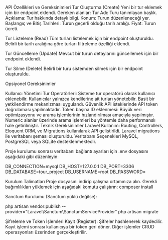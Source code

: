API Özellikleri ve Gereksinimleri
Tur Oluşturma (Create)
Yeni bir tur eklemek için bir endpoint eklendi.
Gereken alanlar:
Tur Adı: Turu tanımlayan başlık.
Açıklama: Tur hakkında detaylı bilgi.
Konum: Turun düzenleneceği yer.
Başlangıç ve Bitiş Tarihleri: Turun geçerli olduğu tarih aralığı.
Fiyat: Turun ücreti.

Tur Listeleme (Read)
Tüm turları listelemek için bir endpoint oluşturuldu.
Belirli bir tarih aralığına göre turları filtreleme özelliği eklendi.

Tur Güncelleme (Update)
Mevcut bir turun detaylarını güncellemek için bir endpoint eklendi.

Tur Silme (Delete)
Belirli bir turu sistemden silmek için bir endpoint oluşturuldu.

Opsiyonel Gereksinimler

Kullanıcı Yönetimi
Tur Operatörleri: Sisteme tur operatörü olarak kullanıcı eklenebilir.
Kullanıcılar yalnızca kendilerine ait turları yönetebilir.
Basit bir yetkilendirme mekanizması uygulandı.
Güvenlik
API isteklerinde API token doğrulaması yapılmaktadır.
Token başına ID eklenmesi:
Büyük veri optimizasyonu ve arama işlemlerinin hızlandırılması amacıyla yapılmıştır.
Numeric alanlar üzerinde arama işlemleri bu yöntemle daha performanslı hale getirilmiştir.
Teknik Gereksinimler
Laravel Kullanımı
Routing, Controllers, Eloquent ORM, ve Migrations kullanılarak API geliştirildi.
Laravel migrations ile veritabanı şeması oluşturuldu.
Veritabanı Seçenekleri
MySQL, PostgreSQL veya SQLite desteklenmektedir.

Proje kurulumu sonrası veritabanı bağlantı ayarları için .env dosyasını aşağıdaki gibi düzenleyin:

DB_CONNECTION=mysql
DB_HOST=127.0.0.1
DB_PORT=3306
DB_DATABASE=tour_project
DB_USERNAME=root
DB_PASSWORD=

Kurulum Talimatları
Proje dosyasını indirip çalışma ortamınıza alın.
Gerekli bağımlılıkları yüklemek için aşağıdaki komutu çalıştırın:
composer install

Sanctum Kurulumu (Sanctum yüklü değilse):

php artisan vendor:publish --provider="Laravel\Sanctum\SanctumServiceProvider"
php artisan migrate

Şifreleme ve Token İşlemleri
Kayıt (Register):
Şifreler hashlenerek kaydedilir.
Kayıt işlemi sonrası kullanıcıya bir token geri döner.
Diğer işlemler CRUD operasyonları üzerinden gerçekleştirilir.
